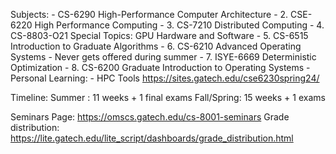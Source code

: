 Subjects:
	-  CS-6290  High-Performance Computer Architecture
	-  2.  CSE-6220  High Performance Computing
	-  3.  CS-7210  Distributed Computing
	-  4.  CS-8803-O21  Special Topics: GPU Hardware and Software
	-  5.  CS-6515  Introduction to Graduate Algorithms
	-  6.  CS-6210  Advanced Operating Systems
		- Never gets offered during summer
	-  7.  ISYE-6669  Deterministic Optimization
	-  8.  CS-6200  Graduate Introduction to Operating Systems
	- Personal Learning:
		- HPC Tools https://sites.gatech.edu/cse6230spring24/

Timeline:
Summer    : 11 weeks + 1 final exams
Fall/Spring: 15 weeks + 1 exams


Seminars Page: https://omscs.gatech.edu/cs-8001-seminars
Grade distribution: https://lite.gatech.edu/lite_script/dashboards/grade_distribution.html

<!--stackedit_data:
eyJoaXN0b3J5IjpbNjIxMzUyNzU5LC05NDQyMzM1OSwxMTk0NT
QxODU4XX0=
-->